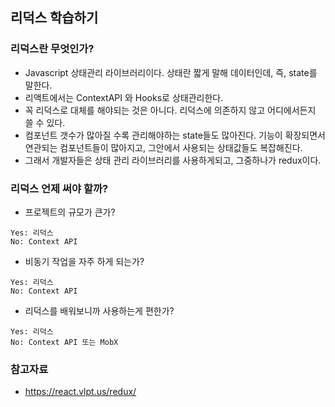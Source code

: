 ## 리덕스 학습하기 

### 리덕스란 무엇인가?
- Javascript 상태관리 라이브러리이다. 상태란 짧게 말해 데이터인데, 즉, state를 말한다.
- 리액트에서는 ContextAPI 와 Hooks로 상태관리한다. 
- 꼭 리덕스로 대체를 해야되는 것은 아니다. 리덕스에 의존하지 않고 어디에서든지 쓸 수 있다.
- 컴포넌트 갯수가 많아질 수록 관리해야하는 state들도 많아진다. 기능이 확장되면서 연관되는 컴포넌트들이 많아지고, 그안에서 사용되는 상태값들도 복잡해진다. 
- 그래서 개발자들은 상태 관리 라이브러리를 사용하게되고, 그중하나가 redux이다. 


### 리덕스 언제 써야 할까?
- 프로젝트의 규모가 큰가?

```
Yes: 리덕스
No: Context API
```

- 비동기 작업을 자주 하게 되는가?

```
Yes: 리덕스
No: Context API
```

- 리덕스를 배워보니까 사용하는게 편한가?

```
Yes: 리덕스
No: Context API 또는 MobX
```

### 참고자료
- https://react.vlpt.us/redux/